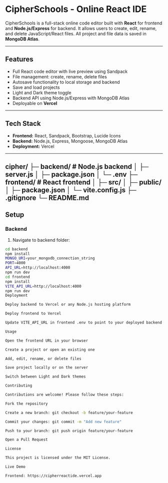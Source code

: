 # CipherSchools - Online React IDE

CipherSchools is a full-stack online code editor built with **React** for frontend and **Node.js/Express** for backend. It allows users to create, edit, rename, and delete JavaScript/React files. All project and file data is saved in **MongoDB Atlas**.

---

## Features

- Full React code editor with live preview using Sandpack
- File management: create, rename, delete files 
- Autosave functionality to local storage and backend
- Save and load projects
- Light and Dark theme toggle
- Backend API using Node.js/Express with MongoDB Atlas
- Deployable on **Vercel**

---

## Tech Stack

- **Frontend:** React, Sandpack, Bootstrap, Lucide Icons  
- **Backend:** Node.js, Express, Mongoose, MongoDB Atlas  
- **Deployment:** Vercel

---
cipher/
├─ backend/ # Node.js backend
│ ├─ server.js
│ ├─ package.json
│ └─ .env
├─ frontend/ # React frontend
│ ├─ src/
│ ├─ public/
│ ├─ package.json
│ └─ vite.config.js
├─ .gitignore
└─ README.md
---

## Setup

### Backend

1. Navigate to backend folder:
```bash
cd backend
npm install
MONGO_URI=your_mongodb_connection_string
PORT=4000
API_URL=http://localhost:4000
npm run dev
cd frontend
npm install
VITE_API_URL=http://localhost:4000
npm run dev
Deployment

Deploy backend to Vercel or any Node.js hosting platform

Deploy frontend to Vercel

Update VITE_API_URL in frontend .env to point to your deployed backend URL

Usage

Open the frontend URL in your browser

Create a project or open an existing one

Add, edit, rename, or delete files

Save project locally or on the server

Switch between Light and Dark themes

Contributing

Contributions are welcome! Please follow these steps:

Fork the repository

Create a new branch: git checkout -b feature/your-feature

Commit your changes: git commit -m "Add new feature"

Push to your branch: git push origin feature/your-feature

Open a Pull Request

License

This project is licensed under the MIT License.

Live Demo

Frontend: https://cipherreactide.vercel.app





